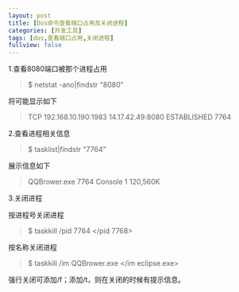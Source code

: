 ```yaml
---
layout: post
title: [Dos命令查看端口占用及关闭进程]
categories: [开发工具]
tags: [dos,查看端口占用,关闭进程]
fullview: false
---
```

1.查看8080端口被那个进程占用
> $ netstat -ano|findstr "8080"

将可能显示如下

> TCP 192.168.10.190:1983 
> 14.17.42.49:8080 ESTABLISHED 7764

2.查看进程相关信息

> $ tasklist|findstr "7764"

展示信息如下

> QQBrower.exe 7764 Console 1 120,560K

3.关闭进程

按进程号关闭进程
> $ taskkill /pid 7764 </pid 7768>

按名称关闭进程

> $ taskkill /im QQBrower.exe </im eclipse.exe>

强行关闭可添加/f；添加/t，则在关闭的时候有提示信息。
